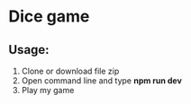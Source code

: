 # Dice game  
## Usage: 
  1. Clone or download file zip  
  2. Open command line and type **npm run dev**
  3. Play my game

